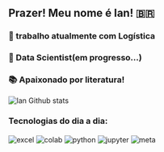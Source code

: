 ## Prazer! Meu nome é Ian! 🇧🇷


### 🚚 trabalho atualmente com Logística 
### 🤖 Data Scientist(em progresso...)
### 📚 Apaixonado por literatura!
![Ian Github stats](https://github-readme-stats.vercel.app/api?username=ianbenedito&theme=blue-green)


### Tecnologias do dia a dia:
<div style="display: inline_block">
  <img align="center" alt="excel" src="https://img.shields.io/badge/Microsoft_Excel-217346?style=for-the-badge&logo=microsoft-excel&logoColor=white" />
  <img align="center" alt="colab" src="https://img.shields.io/badge/Colab-F9AB00?style=for-the-badge&logo=googlecolab&color=525252" />
  <img align="center" alt="python" src="https://img.shields.io/badge/Python-14354C?style=for-the-badge&logo=python&logoColor=white" />
  <img align="center" alt="jupyter" src="https://img.shields.io/badge/Made%20with-Jupyter-orange?style=for-the-badge&logo=Jupyte" />
  <img align="center" alt="meta" src="https://anaconda.org/anaconda/anaconda/badges/version.svg" />
  
</div>                                                        
